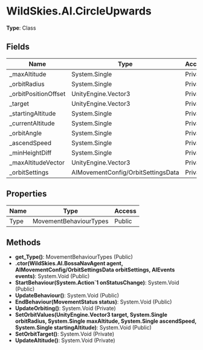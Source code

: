﻿# WildSkies.AI.CircleUpwards

**Type**: Class

## Fields

| Name | Type | Access |
|------|------|--------|
| _maxAltitude | System.Single | Private |
| _orbitRadius | System.Single | Private |
| _orbitPositionOffset | UnityEngine.Vector3 | Private |
| _target | UnityEngine.Vector3 | Private |
| _startingAltitude | System.Single | Private |
| _currentAltitude | System.Single | Private |
| _orbitAngle | System.Single | Private |
| _ascendSpeed | System.Single | Private |
| _minHeightDiff | System.Single | Private |
| _maxAltitudeVector | UnityEngine.Vector3 | Private |
| _orbitSettings | AIMovementConfig/OrbitSettingsData | Private |

## Properties

| Name | Type | Access |
|------|------|--------|
| Type | MovementBehaviourTypes | Public |

## Methods

- **get_Type()**: MovementBehaviourTypes (Public)
- **.ctor(WildSkies.AI.BossaNavAgent agent, AIMovementConfig/OrbitSettingsData orbitSettings, AIEvents events)**: System.Void (Public)
- **StartBehaviour(System.Action`1<MovementStatus> onStatusChange)**: System.Void (Public)
- **UpdateBehaviour()**: System.Void (Public)
- **EndBehaviour(MovementStatus status)**: System.Void (Public)
- **UpdateOrbiting()**: System.Void (Private)
- **SetOrbitValues(UnityEngine.Vector3 target, System.Single orbitRadius, System.Single maxAltitude, System.Single ascendSpeed, System.Single startingAltitude)**: System.Void (Public)
- **SetOrbitTarget()**: System.Void (Private)
- **UpdateAltitude()**: System.Void (Private)

